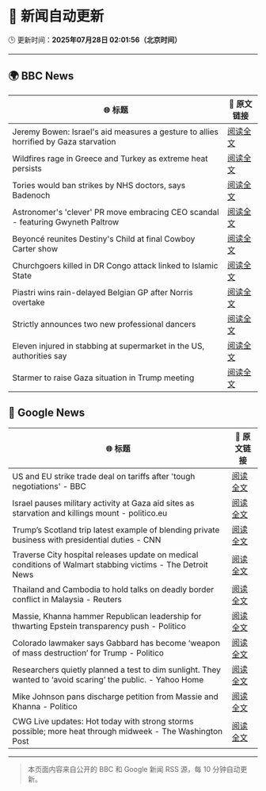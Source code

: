 # 🧠 新闻自动更新

🕒 更新时间：**2025年07月28日 02:01:56（北京时间）**

---

## 🌍 BBC News

| 🌐 标题 | 🔗 原文链接 |
|--------|-------------|
| Jeremy Bowen: Israel's aid measures a gesture to allies horrified by Gaza starvation | [阅读全文](https://www.bbc.com/news/articles/cz60x5v75p1o) |
| Wildfires rage in Greece and Turkey as extreme heat persists | [阅读全文](https://www.bbc.com/news/articles/cvgv313e381o) |
| Tories would ban strikes by NHS doctors, says Badenoch | [阅读全文](https://www.bbc.com/news/articles/c1kz3d9d9vzo) |
| Astronomer's 'clever' PR move embracing CEO scandal - featuring Gwyneth Paltrow | [阅读全文](https://www.bbc.com/news/articles/crlzrjp2e2lo) |
| Beyoncé reunites Destiny's Child at final Cowboy Carter show | [阅读全文](https://www.bbc.com/news/articles/c4gzegpmwexo) |
| Churchgoers killed in DR Congo attack linked to Islamic State | [阅读全文](https://www.bbc.com/news/articles/c3ezjg34lw4o) |
| Piastri wins rain-delayed Belgian GP after Norris overtake | [阅读全文](https://www.bbc.com/sport/formula1/articles/cn4794pxdjyo) |
| Strictly announces two new professional dancers | [阅读全文](https://www.bbc.com/news/articles/cgerdl3xn8zo) |
| Eleven injured in stabbing at supermarket in the US, authorities say | [阅读全文](https://www.bbc.com/news/articles/c0e98rx7weeo) |
| Starmer to raise Gaza situation in Trump meeting | [阅读全文](https://www.bbc.com/news/articles/c5y254078k1o) |

## 📰 Google News

| 🌐 标题 | 🔗 原文链接 |
|--------|-------------|
| US and EU strike trade deal on tariffs after 'tough negotiations' - BBC | [阅读全文](https://news.google.com/rss/articles/CBMiVEFVX3lxTE9CV0FEeVpIX21HNGtFdDdjcldIR0ZSVGdrcXB5aXE1c2F2VWhudE5DNzRldWpxdjhNYXN6Q21pdGhoYnNGNFFIcm1jYUFZM0ZlbHNfbQ?oc=5) |
| Israel pauses military activity at Gaza aid sites as starvation and killings mount - politico.eu | [阅读全文](https://news.google.com/rss/articles/CBMilgFBVV95cUxOTFlRSWx6d0pXWFRNalRDTFFxZzRNOE52Rkh4NU5WWmdpdWVfeXI0VktUc3U1WWpXdUtid3dnelpSWDcxSFRaYmtDR0poZnBaYUd6VUtCb2E0X1ctOEQxNXBPTFlMaHFRNmRINk5RamRNcEY0N3lwTE16Nzg0ZU9zV3djZW9LeFJNYnJoQmhrY1RqLXpzNlE?oc=5) |
| Trump’s Scotland trip latest example of blending private business with presidential duties - CNN | [阅读全文](https://news.google.com/rss/articles/CBMiekFVX3lxTE1yRVdsUjU3aENEa3NfQnlPdnZoX3R5ZEVGOUdNSEc5UWg4NGMwQVJZdVB1UDhiZjdCX0tfVnhUckZFLU5uLVZJdjBQNVdQWUFxektsTDNLZ01lZUpYRDM1X2JnaG1VMktFcXNpMEhIelZ2TUJFR21oRXpB0gF_QVVfeXFMTnpIU3JqTzFVbWdmU2k5aWVLR1IxaWw0Z1kwdUoyR2FFNTdJX1czN205d1llWVhwcGM1UjNiVjNRRnZFMklHcGtBLXlCTUFVdWNJNjdqdEJ1Ti1lR1BUamFsOVVNMVpBaDY5dDkyWHRLNzJBZG5qdEFWYWhQXzl3SQ?oc=5) |
| Traverse City hospital releases update on medical conditions of Walmart stabbing victims - The Detroit News | [阅读全文](https://news.google.com/rss/articles/CBMi7AFBVV95cUxQVl9LeV9JQjkxMzZlNTVZM0Y2d1NaZ2lVSFc4SXhBY1NLb2JHbDNxY2t1S3NNLVdVSlhEMlBaYlBJWHotQXFidURqWWpDZVFCQmU3M2tpbWFRSDVCZzAxRHI4LWcya1BDUWNEZUIwZTZCb1FhcXVRUVpCZllzMUxmODNqcWtqLXVheDZpZnZpTnVCclpfVVl0VWVoRGtYSTc4RWFTeEk0SE1ZRnhsaWR2Z2k3dzQ3bDBuNTFWVEo0V3N0TXRfQ2xRS2JuZmZ5RWozbG5TRzhVSUd4MERwSnRsQVAzLW9tcU5QR3oyeQ?oc=5) |
| Thailand and Cambodia to hold talks on deadly border conflict in Malaysia - Reuters | [阅读全文](https://news.google.com/rss/articles/CBMitgFBVV95cUxQY0xqMWFlWmZ4S3l4MFBVU2ZKWlk4bVo5S1o0RHY3OVEwRWVvbktxWEdPR2hTMmFySDZnaHdjMFVyY1ByV21PZmFySjdmUklZZm5hZUxaM1BXNlJtSkxDWXRBT2VsRk81c1dBXzgxUUMxUUNTanQ5MnY2YWxmY1hDLWxrUkVlNWxBTDBXMk4xd2hWbG4wSEl6RXZOekF2dHh4eUt5MlRGN3EyU3pqZmJSb1FabVAwUQ?oc=5) |
| Massie, Khanna hammer Republican leadership for thwarting Epstein transparency push - Politico | [阅读全文](https://news.google.com/rss/articles/CBMikwFBVV95cUxPWFd6NU9ITzBTdEtzQlJONkowc21fT0FWM1ZxRm5UNWdRLW15UDRlemhiNWJRLTVNUm0zOHJmNXJ1Q3FGN0lfYl90UEJLRWhxSGk5ajBTb3JQOGM0bHdNV28yS0FGazJYYVlJT2otd296T1A3OVhiRk5TQUFRQXdxTEN0QlYtOHJiVXVaT3A4UjJ0cFk?oc=5) |
| Colorado lawmaker says Gabbard has become ‘weapon of mass destruction’ for Trump - Politico | [阅读全文](https://news.google.com/rss/articles/CBMikwFBVV95cUxPVlBISm1zN2JNLUlFMHhQQUZ4NHNiV01kQXAzOVNwS0dWVU5NTGJqY3g1NkVOS2pnQ2xBSkJrUzdzcmUwS0JMZnB4UU5tVC12aGtFczloM0I5YWxkUnMxNVFrRENNemswWnVWVHdOOVRJZVVfY0V0ZlJ2R09jblRVekhBSk5TMWtQVHNaUmV2eVpRSkk?oc=5) |
| Researchers quietly planned a test to dim sunlight. They wanted to ‘avoid scaring’ the public. - Yahoo Home | [阅读全文](https://news.google.com/rss/articles/CBMikwFBVV95cUxOdkw3WFlHeUt6UXBLT2pxLWRtOU1Ub2V4Tk1raTJLVWY4VEViWEpRcUY3STRuMEpGM0NkM3NEdnRfd294VVNncVNSSV9EVWVjbnJkUEduSmhUVVVJalVjSVhRVzlRYkQ3Y2NIamlYZ0xCTWRNRzQyQkVYUXVudHVlVXBoZzZ0UVhJeVFKNmRkQ2lhU1E?oc=5) |
| Mike Johnson pans discharge petition from Massie and Khanna - Politico | [阅读全文](https://news.google.com/rss/articles/CBMimwFBVV95cUxPUERDSHNudWJXQVRxMUZlR09DWTcyNDNWTHQta25YbTFQRzZ2ZFFRbGd3ZlpNWUVPclcwVzdZWmtldlY1VUlEdlJZOXhOZ05FaWdGeGR5YTdQZXpwM1U5T2Z3Y0k4TVlZTmRzYXpEcjdlWi1iYnNNazFrTzB1bFBCRDU2N3VPQXd2dVlTUVRUdjZQTUhHV3BtMkV0SQ?oc=5) |
| CWG Live updates: Hot today with strong storms possible; more heat through midweek - The Washington Post | [阅读全文](https://news.google.com/rss/articles/CBMimwFBVV95cUxQQ0FKR0tyUVl0MXNFMlpxWTZ2c1k1VjhNOFpaM1BjZGxBRTlXRGVwY3ZBRXBTdUprUnVadW9UUzFnYW9ubG4tUjFjVXQ0U2JrNUlIS1Zma0ZWMFJtMmI4SEs0MTF1S054TVIyVXI5MGtRQVRxS2Q1U3FUSUxpNXRSZXV5bEVHbWFiazV0Z2hNb1g1TXJvZkhlQURiUQ?oc=5) |

---
> 本页面内容来自公开的 BBC 和 Google 新闻 RSS 源，每 10 分钟自动更新。